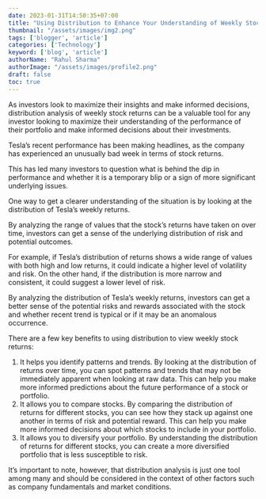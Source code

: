 ```yaml
---
date: 2023-01-31T14:50:35+07:00
title: "Using Distribution to Enhance Your Understanding of Weekly Stock Returns 2"
thumbnail: "/assets/images/img2.png"
tags: ['blogger', 'article']
categories: ['Technology']
keyword: ['blog', 'article']
authorName: "Rahul Sharma"
authorImage: "/assets/images/profile2.png"
draft: false
toc: true
---
```


As investors look to maximize their insights and make informed decisions, distribution analysis of weekly stock returns can be a valuable tool for any investor looking to maximize their understanding of the performance of their portfolio and make informed decisions about their investments.

Tesla’s recent performance has been making headlines, as the company has experienced an unusually bad week in terms of stock returns. 

This has led many investors to question what is behind the dip in performance and whether it is a temporary blip or a sign of more significant underlying issues.

One way to get a clearer understanding of the situation is by looking at the distribution of Tesla’s weekly returns. 

By analyzing the range of values that the stock’s returns have taken on over time, investors can get a sense of the underlying distribution of risk and potential outcomes.

For example, if Tesla’s distribution of returns shows a wide range of values with both high and low returns, it could indicate a higher level of volatility and risk. On the other hand, if the distribution is more narrow and consistent, it could suggest a lower level of risk.

By analyzing the distribution of Tesla’s weekly returns, investors can get a better sense of the potential risks and rewards associated with the stock and whether recent trend is typical or if it may be an anomalous occurrence.

There are a few key benefits to using distribution to view weekly stock returns:

1. It helps you identify patterns and trends. By looking at the distribution of returns over time, you can spot patterns and trends that may not be immediately apparent when looking at raw data. This can help you make more informed predictions about the future performance of a stock or portfolio.
2. It allows you to compare stocks. By comparing the distribution of returns for different stocks, you can see how they stack up against one another in terms of risk and potential reward. This can help you make more informed decisions about which stocks to include in your portfolio.
3. It allows you to diversify your portfolio. By understanding the distribution of returns for different stocks, you can create a more diversified portfolio that is less susceptible to risk.

It’s important to note, however, that distribution analysis is just one tool among many and should be considered in the context of other factors such as company fundamentals and market conditions.